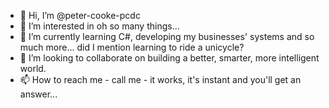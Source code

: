 - 👋 Hi, I’m @peter-cooke-pcdc
- 👀 I’m interested in oh so many things...
- 🌱 I’m currently learning C#, developing my businesses' systems and so much more... did I mention learning to ride a unicycle?
- 💞️ I’m looking to collaborate on building a better, smarter, more intelligent world.
- 📫 How to reach me - call me - it works, it's instant and you'll get an answer...

<!---
peter-cooke-pcdc/peter-cooke-pcdc is a ✨ special ✨ repository because its `README.md` (this file) appears on your GitHub profile.
You can click the Preview link to take a look at your changes.
--->
